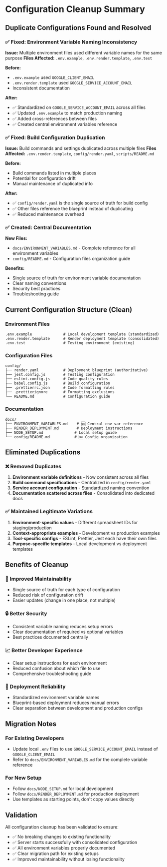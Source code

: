 # Configuration Cleanup Summary

## Duplicate Configurations Found and Resolved

### ✅ Fixed: Environment Variable Naming Inconsistency

**Issue:** Multiple environment files used different variable names for the same purpose
**Files Affected:** `.env.example`, `.env.render.template`, `.env.test`

**Before:**
- `.env.example` used `GOOGLE_CLIENT_EMAIL`
- `.env.render.template` used `GOOGLE_SERVICE_ACCOUNT_EMAIL`
- Inconsistent documentation

**After:**
- ✅ Standardized on `GOOGLE_SERVICE_ACCOUNT_EMAIL` across all files
- ✅ Updated `.env.example` to match production naming
- ✅ Added cross-references between files
- ✅ Created central environment variables reference

### ✅ Fixed: Build Configuration Duplication

**Issue:** Build commands and settings duplicated across multiple files
**Files Affected:** `.env.render.template`, `config/render.yaml`, `scripts/README.md`

**Before:**
- Build commands listed in multiple places
- Potential for configuration drift
- Manual maintenance of duplicated info

**After:**
- ✅ `config/render.yaml` is the single source of truth for build config
- ✅ Other files reference the blueprint instead of duplicating
- ✅ Reduced maintenance overhead

### ✅ Created: Central Documentation

**New Files:**
- `docs/ENVIRONMENT_VARIABLES.md` - Complete reference for all environment variables
- `config/README.md` - Configuration files organization guide

**Benefits:**
- Single source of truth for environment variable documentation
- Clear naming conventions
- Security best practices
- Troubleshooting guide

## Current Configuration Structure (Clean)

### Environment Files
```
.env.example              # Local development template (standardized)
.env.render.template      # Render deployment template (consolidated)
.env.test                 # Testing environment (existing)
```

### Configuration Files
```
config/
├── render.yaml           # Deployment blueprint (authoritative)
├── jest.config.js        # Testing configuration
├── eslint.config.js      # Code quality rules
├── babel.config.js       # Build configuration
├── .prettierrc.json      # Code formatting rules
├── .prettierignore       # Formatting exclusions
└── README.md             # Configuration guide
```

### Documentation
```
docs/
├── ENVIRONMENT_VARIABLES.md    # 🆕 Central env var reference
├── RENDER_DEPLOYMENT.md        # Deployment instructions
├── NODE_SETUP.md              # Local setup guide
└── config/README.md           # 🆕 Config organization
```

## Eliminated Duplications

### ❌ Removed Duplicates
1. **Environment variable definitions** - Now consistent across all files
2. **Build command specifications** - Centralized in `config/render.yaml`
3. **Service account configuration** - Standardized naming convention
4. **Documentation scattered across files** - Consolidated into dedicated docs

### ✅ Maintained Legitimate Variations
1. **Environment-specific values** - Different spreadsheet IDs for staging/production
2. **Context-appropriate examples** - Development vs production examples
3. **Tool-specific configs** - ESLint, Prettier, Jest each have their own files
4. **Purpose-specific templates** - Local development vs deployment templates

## Benefits of Cleanup

### 🎯 Improved Maintainability
- Single source of truth for each type of configuration
- Reduced risk of configuration drift
- Easier updates (change in one place, not multiple)

### 🔒 Better Security
- Consistent variable naming reduces setup errors
- Clear documentation of required vs optional variables
- Best practices documented centrally

### 📈 Better Developer Experience
- Clear setup instructions for each environment
- Reduced confusion about which file to use
- Comprehensive troubleshooting guide

### 🚀 Deployment Reliability
- Standardized environment variable names
- Blueprint-based deployment reduces manual errors
- Clear separation between development and production configs

## Migration Notes

### For Existing Developers
- Update local `.env` files to use `GOOGLE_SERVICE_ACCOUNT_EMAIL` instead of `GOOGLE_CLIENT_EMAIL`
- Refer to `docs/ENVIRONMENT_VARIABLES.md` for the complete variable reference

### For New Setup
- Follow `docs/NODE_SETUP.md` for local development
- Follow `docs/RENDER_DEPLOYMENT.md` for production deployment
- Use templates as starting points, don't copy values directly

## Validation

All configuration cleanup has been validated to ensure:
- ✅ No breaking changes to existing functionality
- ✅ Server starts successfully with consolidated configuration
- ✅ All environment variables properly documented
- ✅ Clear migration path for existing setups
- ✅ Improved maintainability without losing functionality

